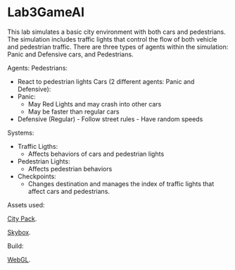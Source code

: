 # Lab3GameAI
This lab simulates a basic city environment with both cars and pedestrians. The simulation includes traffic lights that control the flow of both vehicle and pedestrian traffic. There are three types of agents within the simulation: Panic and Defensive cars, and Pedestrians.



Agents:
Pedestrians:
  - React to pedestrian lights
Cars (2 different agents: Panic and Defensive):
  - Panic:
    - May Red Lights and may crash into other cars
    - May be faster than regular cars
   - Defensive (Regular)
    - Follow street rules
    - Have random speeds
    
Systems:
  - Traffic Ligths:
    - Affects behaviors of cars and pedestrian lights
  - Pedestrian Lights:
    - Affects pedestrian behaviors 
  - Checkpoints:
    - Changes destination and manages the index of traffic lights that affect cars and pedestrians.
    
 
Assets used:

[City Pack](https://assetstore.unity.com/packages/3d/environments/urban/city-package-107224).

[Skybox](https://assetstore.unity.com/packages/2d/textures-materials/sky/skybox-series-free-103633).

Build:

[WebGL](https://mywebspace.quinnipiac.edu/hvaldes/gdd_316/Lab3GameAI/).

